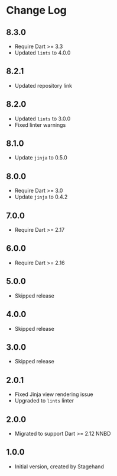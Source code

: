 # Change Log

## 8.3.0

* Require Dart >= 3.3
* Updated `lints` to 4.0.0

## 8.2.1

* Updated repository link

## 8.2.0

* Updated `lints` to 3.0.0
* Fixed linter warnings

## 8.1.0

* Update `jinja`  to 0.5.0

## 8.0.0

* Require Dart >= 3.0
* Update `jinja`  to 0.4.2

## 7.0.0

* Require Dart >= 2.17

## 6.0.0

* Require Dart >= 2.16

## 5.0.0

* Skipped release

## 4.0.0

* Skipped release

## 3.0.0

* Skipped release

## 2.0.1

* Fixed Jinja view rendering issue
* Upgraded to `lints` linter

## 2.0.0

* Migrated to support Dart >= 2.12 NNBD

## 1.0.0

* Initial version, created by Stagehand
